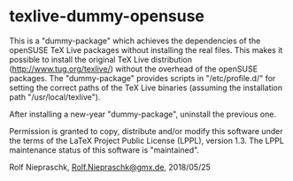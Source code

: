 texlive-dummy-opensuse
======================

This is a "dummy-package" which achieves the dependencies of the 
openSUSE TeX Live packages without installing the real files. This 
makes it possible to install the original TeX Live distribution 
(http://www.tug.org/texlive/) without the overhead of the openSUSE 
packages. The "dummy-package" provides scripts in "/etc/profile.d/" 
for setting the correct paths of the TeX Live binaries (assuming 
the installation path "/usr/local/texlive"). 

After installing a new-year "dummy-package", uninstall the previous 
one.

Permission is granted to copy, distribute and/or modify this software
under the terms of the LaTeX Project Public License (LPPL), version
1.3. The LPPL maintenance status of this software is "maintained".

Rolf Niepraschk, Rolf.Niepraschk@gmx.de, 2018/05/25
